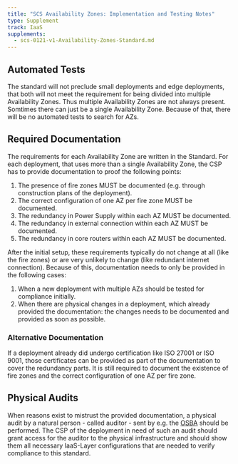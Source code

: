 ```yaml
---
title: "SCS Availability Zones: Implementation and Testing Notes"
type: Supplement
track: IaaS
supplements:
  - scs-0121-v1-Availability-Zones-Standard.md
---
```


## Automated Tests

The standard will not preclude small deployments and edge deployments, that both will not meet the requirement for being divided into multiple Availability Zones.
Thus multiple Availability Zones are not always present.
Somtimes there can just be a single Availability Zone.
Because of that, there will be no automated tests to search for AZs.

## Required Documentation

The requirements for each Availability Zone are written in the Standard.
For each deployment, that uses more than a single Availability Zone, the CSP has to provide documentation to proof the following points:

1. The presence of fire zones MUST be documented (e.g. through construction plans of the deployment).
2. The correct configuration of one AZ per fire zone MUST be documented.
3. The redundancy in Power Supply within each AZ MUST be documented.
4. The redundancy in external connection within each AZ MUST be documented.
5. The redundancy in core routers within each AZ MUST be documented.

After the initial setup, these requirements typically do not change at all (like the fire zones) or are very unlikely to change (like redundant internet connection).
Because of this, documentation needs to only be provided in the following cases:

1. When a new deployment with multiple AZs should be tested for compliance initially.
2. When there are physical changes in a deployment, which already provided the documentation: the changes needs to be documented and provided as soon as possible.

### Alternative Documentation

If a deployment already did undergo certification like ISO 27001 or ISO 9001, those certificates can be provided as part of the documentation to cover the redundancy parts.
It is still required to document the existence of fire zones and the correct configuration of one AZ per fire zone.

## Physical Audits

When reasons exist to mistrust the provided documentation, a physical audit by a natural person - called auditor - sent by e.g. the [OSBA](https://osb-alliance.de/) should be performed.
The CSP of the deployment in need of such an audit should grant access for the auditor to the physical infrastructure and should show them all necessary IaaS-Layer configurations that are needed to verify compliance to this standard.
